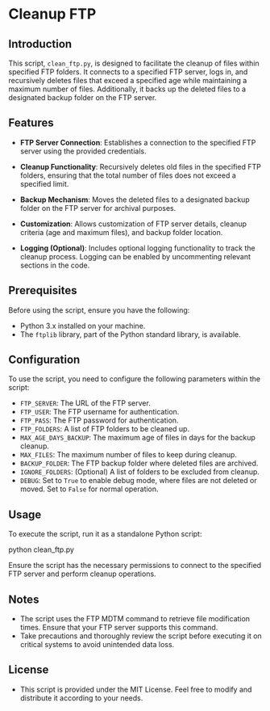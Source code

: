 # Cleanup FTP

## Introduction

This script, `clean_ftp.py`, is designed to facilitate the cleanup of files within specified FTP folders. It connects to a specified FTP server, logs in, and recursively deletes files that exceed a specified age while maintaining a maximum number of files. Additionally, it backs up the deleted files to a designated backup folder on the FTP server.

## Features

- **FTP Server Connection**: Establishes a connection to the specified FTP server using the provided credentials.

- **Cleanup Functionality**: Recursively deletes old files in the specified FTP folders, ensuring that the total number of files does not exceed a specified limit.

- **Backup Mechanism**: Moves the deleted files to a designated backup folder on the FTP server for archival purposes.

- **Customization**: Allows customization of FTP server details, cleanup criteria (age and maximum files), and backup folder location.

- **Logging (Optional)**: Includes optional logging functionality to track the cleanup process. Logging can be enabled by uncommenting relevant sections in the code.

## Prerequisites

Before using the script, ensure you have the following:

- Python 3.x installed on your machine.
- The `ftplib` library, part of the Python standard library, is available.

## Configuration

To use the script, you need to configure the following parameters within the script:

- `FTP_SERVER`: The URL of the FTP server.
- `FTP_USER`: The FTP username for authentication.
- `FTP_PASS`: The FTP password for authentication.
- `FTP_FOLDERS`: A list of FTP folders to be cleaned up.
- `MAX_AGE_DAYS_BACKUP`: The maximum age of files in days for the backup cleanup.
- `MAX_FILES`: The maximum number of files to keep during cleanup.
- `BACKUP_FOLDER`: The FTP backup folder where deleted files are archived.
- `IGNORE_FOLDERS`: (Optional) A list of folders to be excluded from cleanup.
- `DEBUG`: Set to `True` to enable debug mode, where files are not deleted or moved. Set to `False` for normal operation.

## Usage

To execute the script, run it as a standalone Python script:

python clean_ftp.py

Ensure the script has the necessary permissions to connect to the specified FTP server and perform cleanup operations.

## Notes

- The script uses the FTP MDTM command to retrieve file modification times. Ensure that your FTP server supports this command.
- Take precautions and thoroughly review the script before executing it on critical systems to avoid unintended data loss.

## License
- This script is provided under the MIT License. Feel free to modify and distribute it according to your needs.
